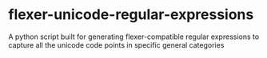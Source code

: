 # flexer-unicode-regular-expressions
A python script built for generating flexer-compatible regular expressions to capture all the unicode code points in specific general categories
